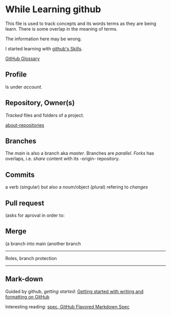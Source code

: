 # While Learning github
This file is used to track concepts and its words terms as they are being learn.
There is some overlap in the meaning of terms.

The information here may be wrong.

I started learning with [github's Skills](https://skills.github.com/).

[GitHub Glossary](https://docs.github.com/en/get-started/quickstart/github-glossary)


## Profile
Is under _account_.

## Repository, Owner(s)
*Tracked* files and folders of a project.

[about-repositories](https://docs.github.com/en/repositories/creating-and-managing-repositories/about-repositories)


## Branches
The _main_ is also a branch aka _master_. Branches are _parallel_. _Forks_ has overlaps, i.e. *share* content with its -origin- repository. 

## Commits
a verb (singular) but also a noum/object (plural) refering to _changes_

## Pull request
(asks for aproval in order to:

## Merge 
(a branch into main (another branch 

---

Roles, branch protection

***
Mark-down
---------

Guided by github, _getting started_: [Getting started with writing and formatting on GitHub](https://docs.github.com/en/get-started/writing-on-github/getting-started-with-writing-and-formatting-on-github)

Interesting reading: [spec, GitHub Flavored Markdown Spec](https://github.github.com/gfm/)
